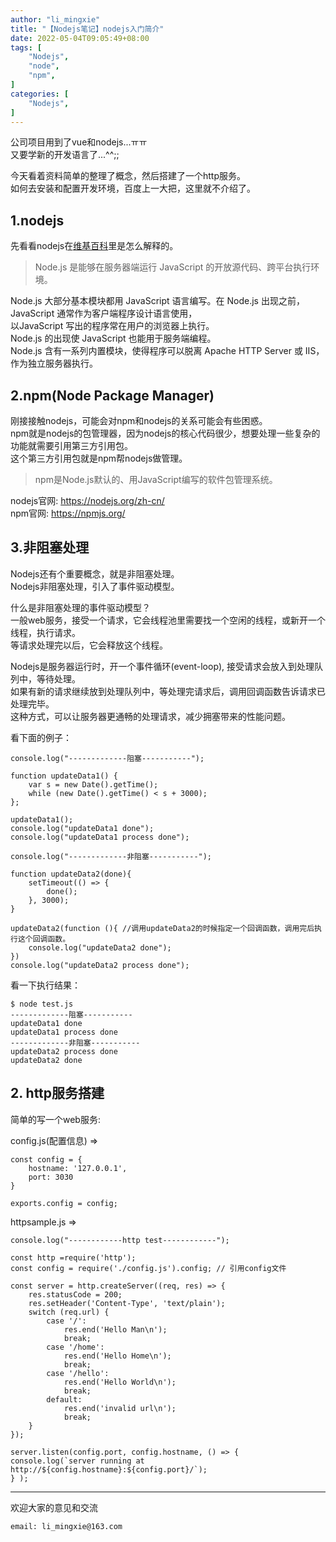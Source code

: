 ```yaml
---
author: "li_mingxie"
title: "【Nodejs笔记】nodejs入门简介"
date: 2022-05-04T09:05:49+08:00
tags: [
    "Nodejs",
    "node",
    "npm",
]
categories: [
    "Nodejs",
]
---
```


公司项目用到了vue和nodejs...ㅠㅠ  
又要学新的开发语言了...^^;;

今天看着资料简单的整理了概念，然后搭建了一个http服务。  
如何去安装和配置开发环境，百度上一大把，这里就不介绍了。  

## 1.nodejs

先看看nodejs在[维基百科](https://zh.wikipedia.org/wiki/Node.js)里是怎么解释的。  

> Node.js 是能够在服务器端运行 JavaScript 的开放源代码、跨平台执行环境。

Node.js 大部分基本模块都用 JavaScript 语言编写。在 Node.js 出现之前，JavaScript 通常作为客户端程序设计语言使用，  
以JavaScript 写出的程序常在用户的浏览器上执行。  
Node.js 的出现使 JavaScript 也能用于服务端编程。  
Node.js 含有一系列内置模块，使得程序可以脱离 Apache HTTP Server 或 IIS，作为独立服务器执行。  

## 2.npm(Node Package Manager)

刚接接触nodejs，可能会对npm和nodejs的关系可能会有些困惑。  
npm就是nodejs的包管理器，因为nodejs的核心代码很少，想要处理一些复杂的功能就需要引用第三方引用包。  
这个第三方引用包就是npm帮nodejs做管理。  

> npm是Node.js默认的、用JavaScript编写的软件包管理系统。  

nodejs官网: <https://nodejs.org/zh-cn/>  
npm官网: <https://npmjs.org/>  

## 3.非阻塞处理  

Nodejs还有个重要概念，就是非阻塞处理。  
Nodejs非阻塞处理，引入了事件驱动模型。

什么是非阻塞处理的事件驱动模型？  
一般web服务，接受一个请求，它会线程池里需要找一个空闲的线程，或新开一个线程，执行请求。  
等请求处理完以后，它会释放这个线程。

Nodejs是服务器运行时，开一个事件循环(event-loop), 接受请求会放入到处理队列中，等待处理。  
如果有新的请求继续放到处理队列中，等处理完请求后，调用回调函数告诉请求已处理完毕。  
这种方式，可以让服务器更通畅的处理请求，减少拥塞带来的性能问题。  

看下面的例子：  

```Nodejs
console.log("-------------阻塞-----------");

function updateData1() {
    var s = new Date().getTime();
    while (new Date().getTime() < s + 3000);
};

updateData1();
console.log("updateData1 done");
console.log("updateData1 process done");

console.log("-------------非阻塞-----------");

function updateData2(done){
    setTimeout(() => {
        done();
    }, 3000);
}

updateData2(function (){ //调用updateData2的时候指定一个回调函数，调用完后执行这个回调函数。
    console.log("updateData2 done");
})
console.log("updateData2 process done");
```

看一下执行结果：  

```
$ node test.js   
-------------阻塞-----------
updateData1 done
updateData1 process done
-------------非阻塞-----------
updateData2 process done
updateData2 done
```

## 2. http服务搭建

简单的写一个web服务:  

config.js(配置信息) =>  

```Nodejs
const config = {
    hostname: '127.0.0.1',
    port: 3030
}

exports.config = config;
```

httpsample.js =>

```Nodejs
console.log("------------http test------------");

const http =require('http');
const config = require('./config.js').config; // 引用config文件

const server = http.createServer((req, res) => {
    res.statusCode = 200;
    res.setHeader('Content-Type', 'text/plain');
    switch (req.url) {
        case '/':
            res.end('Hello Man\n');
            break;
        case '/home':
            res.end('Hello Home\n');
            break;
        case '/hello':
            res.end('Hello World\n');
            break;
        default:
            res.end('invalid url\n');
            break;
    }
});

server.listen(config.port, config.hostname, () => {
console.log(`server running at http://${config.hostname}:${config.port}/`);
} );
```

----------------------------------------------
欢迎大家的意见和交流

`email: li_mingxie@163.com`
